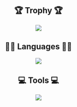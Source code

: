 <div align="center">
 
<h2>🏆 Trophy 🏆 </h2>
<img src="https://github-profile-trophy.vercel.app/?username=Alperendgryl&column=8&theme=gruvbox&no-frame=true"/>

<h2>👨‍💻 Languages 👨‍💻</h2>
<img src="https://skillicons.dev/icons?i=java,php,py,cs,dotnet,html,css,js,bootstrap&theme=dark"/>

<h2>💻 Tools 💻</h2>
<img src="https://skillicons.dev/icons?i=unity,visualstudio,vscode,idea,mysql,wordpress&theme=dark"/>
 
</div>
